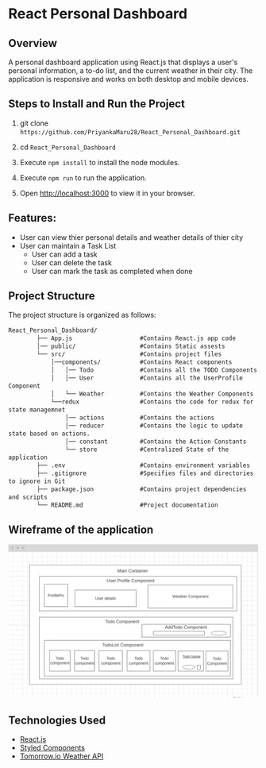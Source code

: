 # React Personal Dashboard

## Overview

A personal dashboard application using React.js that displays a user's personal information,
a to-do list, and the current weather in their city.
The application is responsive and works on both desktop and mobile devices.

## Steps to Install and Run the Project

1. git clone `https://github.com/PriyankaMaru28/React_Personal_Dashboard.git`

2. cd `React_Personal_Dashboard`

3. Execute `npm install` to install the node modules.

4. Execute `npm run` to run the application.

5. Open [http://localhost:3000](http://localhost:3000) to view it in your browser.

## Features:

- User can view thier personal details and weather details of thier city
- User can maintain a Task List
  - User can add a task
  - User can delete the task
  - User can mark the task as completed when done

## Project Structure

The project structure is organized as follows:

    React_Personal_Dashboard/
            ├── App.js                   #Contains React.js app code
            │── public/                  #Contains Static assests
            └── src/                     #Contains project files
                │──components/           #Contains React components
                │   │── Todo             #Contains all the TODO Components
                │   │── User             #Contains all the UserProfile Component
                │   └── Weather          #Contains the Weather Components
                └──redux                 #Contains the code for redux for state managemnet
                    │── actions          #Contains the actions
                    │── reducer          #Contains the logic to update state based on actions.
                    │── constant         #Contains the Action Constants
                    └── store            #Centralized State of the application
            ├── .env                     #Contains environment variables
            ├── .gitignore               #Specifies files and directories to ignore in Git
            ├── package.json             #Contains project dependencies and scripts
            └── README.md                #Project documentation

## Wireframe of the application

![Wireframe of Personal Dashboard application](<Screenshot 2024-03-02 at 21.14.07.png>)

## Technologies Used

- [React.js](https://react.dev/)
- [Styled Components](https://styled-components.com/docs)
- [Tomorrow.io Weather API](https://docs.tomorrow.io/reference/weather-forecast)
